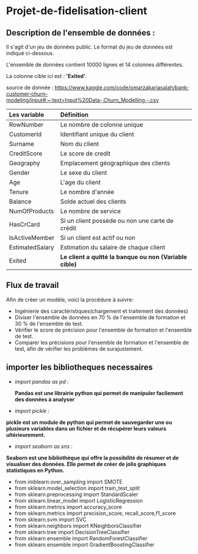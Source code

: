 # Projet-de-fidelisation-client
## Description de l'ensemble de données :
Il s'agit d'un jeu de données public. Le format du jeu de données est indiqué ci-dessous.

L'ensemble de données contient 10000 lignes et 14 colonnes différentes.

La colonne cible ici est : **'Exited'**.

source de donnée : https://www.kaggle.com/code/omarzakariasalah/bank-customer-churn-modeling/input#:~:text=Input%20Data-,Churn_Modelling,-.csv

|Les variable| Définition|
|:-----------|:----------|
|RowNumber | Le nombre de colonne unique|
|CustomerId | Identifiant unique du client|
|Surname | Nom du client|
|CreditScore | Le score de credit|
|Geography | Emplacement géographique des clients|
|Gender | Le sexe du client|
|Age | L'age du client|
|Tenure | Le nombre d'année|
|Balance | Solde actuel des clients|
|NumOfProducts | Le nombre de service|
|HasCrCard | Si un client possède ou non une carte de crédit|
|IsActiveMember | Si un client est actif ou non|
|EstimatedSalary | Estimation du salaire de chaque client|
|Exited | **Le client a quitté la banque ou non (Variable cible)**|


## Flux de travail
Afin de créer un modèle, voici la procédure à suivre: 
- Ingénierie des caractéristiques(chargement et traitement des données)
- Diviser l'ensemble de données en 70 % de l'ensemble de formation et 30 % de l'ensemble de test.
- Vérifier le score de précision pour l'ensemble de formation et l'ensemble de test.
- Comparer les précisions pour l'ensemble de formation et l'ensemble de test, afin de vérifier les problèmes de surajustement.

## importer les bibliotheques necessaires
- *import pandas as pd* : 

  **Pandas est une librairie python qui permet de manipuler facilement des données à analyser**
- *import pickle* :

 **pickle est un module de python qui permet de sauvegarder une ou plusieurs variables dans un fichier et de récupérer leurs valeurs ultérieurement.**
- *import seaborn as sns* :

 **Seaborn est une bibliothèque qui offre la possibilité de résumer et de visualiser des données. Elle permet de créer de jolis graphiques statistiques en Python.**
- from imblearn.over_sampling import SMOTE
- from sklearn.model_selection import train_test_split
- from sklearn.preprocessing import StandardScaler
- from sklearn.linear_model import LogisticRegression
- from sklearn.metrics import accuracy_score
- from sklearn.metrics import precision_score, recall_score,f1_score
- from sklearn.svm import SVC
- from sklearn.neighbors import KNeighborsClassifier
- from sklearn.tree import DecisionTreeClassifier
- from sklearn.ensemble import RandomForestClassifier
- from sklearn.ensemble import GradientBoostingClassifier
